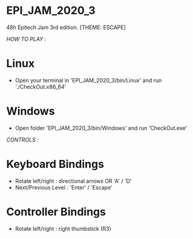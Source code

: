 # EPI_JAM_2020_3
48h Epitech Jam 3rd edition. [THEME: ESCAPE]

*HOW TO PLAY :*
# Linux
-   Open your terminal in 'EPI_JAM_2020_3/bin/Linux' and run './CheckOut.x86_64'
# Windows
-   Open folder 'EPI_JAM_2020_3/bin/Windows' and run 'CheckOut.exe'

*CONTROLS :*
# Keyboard Bindings
- Rotate left/right : directional arrows OR 'A' / 'D'
- Next/Previous Level : 'Enter' / 'Escape'

# Controller Bindings
- Rotate left/right : right thumbstick (R3)